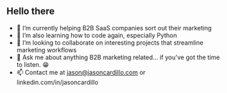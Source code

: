 ## Hello there 

- 🔭 I’m currently helping B2B SaaS companies sort out their marketing
- 🌱 I’m also learning how to code again, especially Python
- 👯 I’m looking to collaborate on interesting projects that streamline marketing workflows
- 💬 Ask me about anything B2B marketing related... if you've got the time to listen. 😁
- 📫 Contact me at jason@jasoncardillo.com or linkedin.com/in/jasoncardillo


